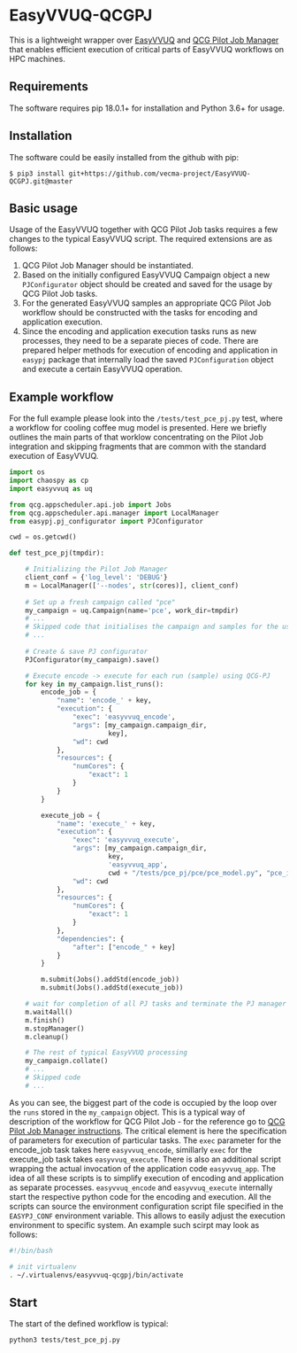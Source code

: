 # EasyVVUQ-QCGPJ
This is a lightweight wrapper over [EasyVVUQ](https://github.com/UCL-CCS/EasyVVUQ) and [QCG Pilot Job Manager](https://github.com/vecma-project/QCG-PilotJob) that enables efficient execution of critical parts of EasyVVUQ workflows on HPC machines. 

## Requirements
The software requires pip 18.0.1+ for installation and Python 3.6+ for usage.

## Installation
The software could be easily installed from the github with pip:

```
$ pip3 install git+https://github.com/vecma-project/EasyVVUQ-QCGPJ.git@master
```

## Basic usage
Usage of the EasyVVUQ together with QCG Pilot Job tasks requires a few changes to the typical EasyVVUQ script. 
The required extensions are as follows:
1. QCG Pilot Job Manager should be instantiated.
2. Based on the initially configured EasyVVUQ Campaign object a new `PJConfigurator` object should be created and saved for the usage by QCG Pilot Job tasks.  
3. For the generated EasyVVUQ samples an appropriate QCG Pilot Job workflow should be constructed with the tasks for encoding and application execution. 
4. Since the encoding and application execution tasks runs as new processes, they need to be a separate pieces of code. There are prepared helper methods for execution of encoding and application in `easypj` package that internally load the saved `PJConfiguration` object and execute a certain EasyVVUQ operation. 

## Example workflow
For the full example please look into the `/tests/test_pce_pj.py` test, where a workflow for cooling coffee mug model is presented. Here we briefly outlines the main parts of that worklow concentrating on the Pilot Job integration and skipping fragments that are common with the standard execution of EasyVVUQ.

```python
import os
import chaospy as cp
import easyvvuq as uq

from qcg.appscheduler.api.job import Jobs
from qcg.appscheduler.api.manager import LocalManager
from easypj.pj_configurator import PJConfigurator

cwd = os.getcwd()

def test_pce_pj(tmpdir):

    # Initializing the Pilot Job Manager
    client_conf = {'log_level': 'DEBUG'}
    m = LocalManager(['--nodes', str(cores)], client_conf)
  
    # Set up a fresh campaign called "pce"
    my_campaign = uq.Campaign(name='pce', work_dir=tmpdir)
    # ... 
    # Skipped code that initialises the campaign and samples for the use-case. 
    # ...
 
    # Create & save PJ configurator
    PJConfigurator(my_campaign).save()

    # Execute encode -> execute for each run (sample) using QCG-PJ
    for key in my_campaign.list_runs():
        encode_job = {
            "name": 'encode_' + key,
            "execution": {
                "exec": 'easyvvuq_encode',
                "args": [my_campaign.campaign_dir,
                         key],
                "wd": cwd
            },
            "resources": {
                "numCores": {
                    "exact": 1
                }
            }
        }

        execute_job = {
            "name": 'execute_' + key,
            "execution": {
                "exec": 'easyvvuq_execute',
                "args": [my_campaign.campaign_dir,
                         key,
                         'easyvvuq_app',
                         cwd + "/tests/pce_pj/pce/pce_model.py", "pce_in.json"],
                "wd": cwd
            },
            "resources": {
                "numCores": {
                    "exact": 1
                }
            },
            "dependencies": {
                "after": ["encode_" + key]
            }
        }

        m.submit(Jobs().addStd(encode_job))
        m.submit(Jobs().addStd(execute_job))

    # wait for completion of all PJ tasks and terminate the PJ manager
    m.wait4all()
    m.finish()
    m.stopManager()
    m.cleanup()

    # The rest of typical EasyVVUQ processing
    my_campaign.collate()
    # ...
    # Skipped code
    # ...
```
As you can see, the biggest part of the code is occupied by the loop over the `runs` stored in the `my_campaign` object. This is a typical way of description of the workflow for QCG Pilot Job - for the reference go to [QCG Pilot Job Manager instructions](https://github.com/vecma-project/QCG-PilotJob). The critical element is here the specification of parameters for execution of particular tasks. The `exec` parameter for the encode_job task takes here `easyvvuq_encode`, simillarly `exec` for the execute_job task takes `easyvvuq_execute`. There is also an additional script wrapping the actual invocation of the application code `easyvvuq_app`. The idea of all these scripts is to simplify execution of encoding and application as separate processes. `easyvvuq_encode` and `easyvvuq_execute` internally start the respective python code for the encoding and execution. All the scripts can source the environment configuration script file specified in the `EASYPJ_CONF` environment variable. This allows to easily adjust the execution environment to specific system. An example such scirpt may look as follows:
```bash
#!/bin/bash

# init virtualenv
. ~/.virtualenvs/easyvvuq-qcgpj/bin/activate
```

## Start
The start of the defined workflow is typical:
```bash
python3 tests/test_pce_pj.py
```
